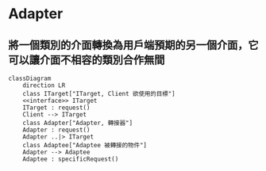 # Adapter

## 將一個類別的介面轉換為用戶端預期的另一個介面，它可以讓介面不相容的類別合作無間

```mermaid
classDiagram
    direction LR
    class ITarget["ITarget, Client 欲使用的目標"]
    <<interface>> ITarget
    ITarget : request()
    Client --> ITarget
    class Adapter["Adapter, 轉接器"]
    Adapter : request()
    Adapter ..|> ITarget
    class Adaptee["Adaptee 被轉接的物件"]
    Adapter --> Adaptee
    Adaptee : specificRequest()
```
